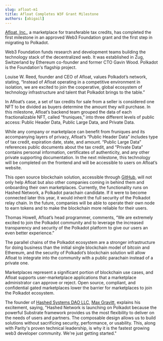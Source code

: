 ```yaml
---
slug: afloat-m1
title: Afloat Completes W3F Grant Milestone
authors: [abigail]
---
```


<head>
  <title>Afloat Completes W3F Grant Milestone</title>
  <meta charSet="utf-8" />
  <meta property="og:image" content="https://raw.githubusercontent.com/w3f/Grants-Program/master/static/img/Grants_Program.png" />
  <meta property="og:description" content="Afloat, Inc., a marketplace for transferable tax credits, has completed the first milestone in an approved Web3 Foundation grant and the first step in migrating to Polkadot." />
  <meta property="og:title" content="Afloat Completes W3F Grant Milestone" />
  <meta property="og:url" content="https://docs.hashed.network/blog/afloat-m1" />
</head>

[Afloat, Inc.](https://stayafloat.io), a marketplace for transferable tax credits, has completed the first milestone in an approved Web3 Foundation grant and the first step in migrating to Polkadot.

Web3 Foundation funds research and development teams building the technology stack of the decentralized web. It was established in Zug, Switzerland by Ethereum co-founder and former CTO Gavin Wood. Polkadot is the Foundation's flagship project. 

Louise W. Reed, founder and CEO of Afloat, values Polkadot’s network, stating, “Instead of Afloat operating in a competitive environment in isolation, we are excited to join the cooperative, global ecosystem of technology infrastructure and talent that Polkadot brings to the table.”

In Afloat’s case, a set of tax credits for sale from a seller is considered one NFT to be divided as buyers determine the amount they will purchase. In this milestone, Afloat’s backend team grouped the data of each fractionalizable NFT, called “fruniques,” into three different levels of public access: Public Header Data, Public Large Data, and Private Data. 

While any company or marketplace can benefit from fruniques and its accompanying layers of privacy, Afloat’s “Public Header Data” includes type of tax credit, expiration date, state, and amount. “Public Large Data” references public documents about the tax credit, and “Private Data” contains personal information, certificates of authenticity, and any other private supporting documentation. In the next milestone, this technology will be completed on the frontend and will be accessible to users on Afloat’s website.

This open source blockchain solution, accessible through [GitHub](https://github.com/hashed-io/hashed-substrate), will not only help Afloat but also other companies coming in behind them and onboarding their own marketplaces. Currently, the functionality runs on Hashed Network, a Polkadot parachain candidate. If it were to become connected later this year, it would inherit the full security of the Polkadot relay chain. In the future, companies will be able to operate their own node to earn tokens and to make the blockchain more reliable for their users.

Thomas Howell, Afloat’s head programmer, comments, “We are extremely excited to join the Polkadot community and to leverage the increased transparency and security of the Polkadot platform to give our users an even better experience.”

The parallel chains of the Polkadot ecosystem are a stronger infrastructure for doing business than the initial single blockchain model of bitcoin and Ethereum, and the security of Polkadot’s blockchain solution will allow Afloat to integrate into the community with a public parachain instead of a private one.

Marketplaces represent a significant portion of blockchain use cases, and Afloat supports user-marketplace applications that a marketplace administrator can approve or reject. Open source, compliant, and confidential gated marketplaces lower the barrier for marketplaces to join the Polkadot ecosystem. 

The founder of [Hashed Systems DAO LLC](https://hashed.io), [Max Gravitt](https://github.com/3yekn), explains his excitement, saying, "Hashed Network is launching on Polkadot because the powerful Substrate framework provides us the most flexibility to deliver on the needs of users and partners. The composable design allows us to build solutions without sacrificing security, performance, or usability. This, along with Parity's proven technical leadership, is why it is the fastest growing web3 developer community. We're just getting started."
